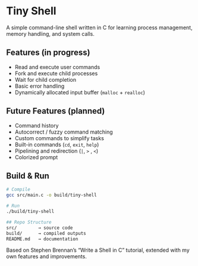 # Tiny Shell 
A simple command-line shell written in C for learning process management, memory handling, and system calls.

## Features (in progress)
- Read and execute user commands  
- Fork and execute child processes  
- Wait for child completion  
- Basic error handling  
- Dynamically allocated input buffer (`malloc` + `realloc`)

## Future Features (planned)
- Command history  
- Autocorrect / fuzzy command matching  
- Custom commands to simplify tasks
- Built-in commands (`cd`, `exit`, `help`)  
- Pipelining and redirection (`|`, `>` , `<`)  
- Colorized prompt 

## Build & Run
```bash
# Compile
gcc src/main.c -o build/tiny-shell

# Run
./build/tiny-shell

## Repo Structure
src/        → source code
build/      → compiled outputs
README.md   → documentation
```

Based on Stephen Brennan’s “Write a Shell in C” tutorial,
extended with my own features and improvements.
